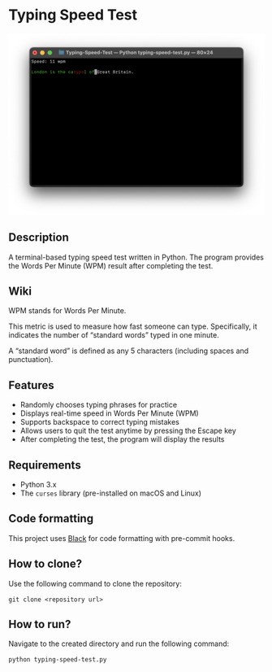 # Typing Speed Test

![Running typing speed test](./resources/running-typing-speed-test.png)

## Description

A terminal-based typing speed test written in Python. The program provides the Words Per Minute (WPM) result after completing the test.

## Wiki

WPM stands for Words Per Minute.

This metric is used to measure how fast someone can type. Specifically, it indicates the number of “standard words” typed in one minute.

A “standard word” is defined as any 5 characters (including spaces and punctuation).

## Features

* Randomly chooses typing phrases for practice
* Displays real-time speed in Words Per Minute (WPM)
* Supports backspace to correct typing mistakes
* Allows users to quit the test anytime by pressing the Escape key
* After completing the test, the program will display the results

## Requirements

* Python 3.x
* The `curses` library (pre-installed on macOS and Linux)

## Code formatting

This project uses [Black](https://github.com/psf/black) for code formatting with pre-commit hooks.

## How to clone?

Use the following command to clone the repository:

```
git clone <repository url>
```

## How to run?

Navigate to the created directory and run the following command:

```
python typing-speed-test.py
```
